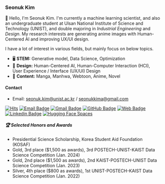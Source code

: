 ### Seonuk Kim

👋 Hello, I'm Seonuk Kim. I'm currently a machine learning scientist, and also an undergraduate student at Ulsan National Institute of Science and Technology (UNIST), and double majoring in *Industrial Engineering* and *Design*. My research interests are generating anime images with Human-Centered AI and improving UX/UI design. 

I have a lot of interest in various fields, but mainly focus on below topics.

- 🖥️ **STEM:** Generative model, Data Science, Optimization 
- 📐 **Design:** Human-Centered AI, Human-Computer Interaction (HCI), User Experience / Interface (UX/UI) Design
- 🎨 **Content:** Manga, Manhwa, Webtoon, Anime, Novel

#### Contact

- Email: [seonuk.kim@unist.ac.kr](mailto:seonuk.kim@unist.ac.kr) / [seonukkima@gmail.com](mailto:seonukkima@gmail.com)

[![Hits](https://hits.seeyoufarm.com/api/count/incr/badge.svg?url=https%3A%2F%2Fgithub.com%2F5eonukkim%2Fhit-counter&count_bg=%2379C83D&title_bg=%23555555&icon=&icon_color=%23E7E7E7&title=hits&edge_flat=false)](https://hits.seeyoufarm.com)
[![Email Badge](https://img.shields.io/badge/-Email-0078D4?style=flat-square&logo=microsoftoutlook&logoColor=white&link=mailto:d02reams@unist.ac.kr)](mailto:d02reams@unist.ac.kr)
[![Gmail Badge](https://img.shields.io/badge/-Gmail-d14836?style=flat-square&logo=Gmail&logoColor=white&link=mailto:seonukkima@gmail.com)](mailto:seonukkima@gmail.com)
[![GitHub Badge](https://img.shields.io/badge/-GitHub-FC6D26?style=flat-square&logo=github&logoColor=white&link=github.com/seonukkim)](https://github.com/seonukkim)
[![Web Badge](https://img.shields.io/badge/-Blog-FF4088?style=flat-square&logo=jekyll&logoColor=white&link=seonukkim.github.io/)](https://seonukkim.github.io/)
[![Linkedin Badge](https://img.shields.io/badge/-LinkedIn-blue?style=flat-square&logo=Linkedin&logoColor=white&link=linkedin.com/in/seonuk-kim/)](https://linkedin.com/in/seonuk-kim/)
[![Hugging Face Spaces](https://img.shields.io/badge/%F0%9F%A4%97%20Hugging%20Face-Spaces-yellow)](https://huggingface.co/seonukkim)

<!--#### Problem-Solving Stats

[![Solved.ac](http://mazassumnida.wtf/api/v2/generate_badge?boj=d02reams)](https://solved.ac/d02reams)

#### GitHub Stats

[![GitHub stats-Dark](https://github-readme-stats-blue-rho.vercel.app/api?username=seonukkim&show_icons=true&theme=dark#gh-dark-mode-only)](https://github.com/seonukkim/github-readme-stats#gh-dark-mode-only)
[![GitHub stats-Light](https://github-readme-stats-blue-rho.vercel.app/api?username=seonukkim&show_icons=true&theme=default#gh-light-mode-only)](https://github.com/seonukkim/github-readme-stats#gh-light-mode-only)

#### Others-->
##### 🏆 Selected Honors and Awards
- Presidential Science Scholarship, Korea Student Aid Foundation (KOSAF)
- Gold, 3rd place ($1,500 as awards), 3rd POSTECH-UNIST-KAIST Data Science Competition (Jan. 2024)
- Gold, 2nd place ($1,500 as awards), 2nd KAIST-POSTECH-UNIST Data Science Competition (Jan. 2023)
- Silver, 4th place ($800 as awards), 1st UNIST-POSTECH-KAIST Data Science Competition (Jan. 2022)

<!--
**5eonukkim/5eonukkim** is a ✨ _special_ ✨ repository because its `README.md` (this file) appears on your GitHub profile.

Here are some ideas to get you started:

- 🔭 I’m currently working on ...
- 🌱 I’m currently learning ...
- 👯 I’m looking to collaborate on ...
- 🤔 I’m looking for help with ...
- 💬 Ask me about ...
- 📫 How to reach me: ...
- 😄 Pronouns: ...
- ⚡ Fun fact: ...
-->
